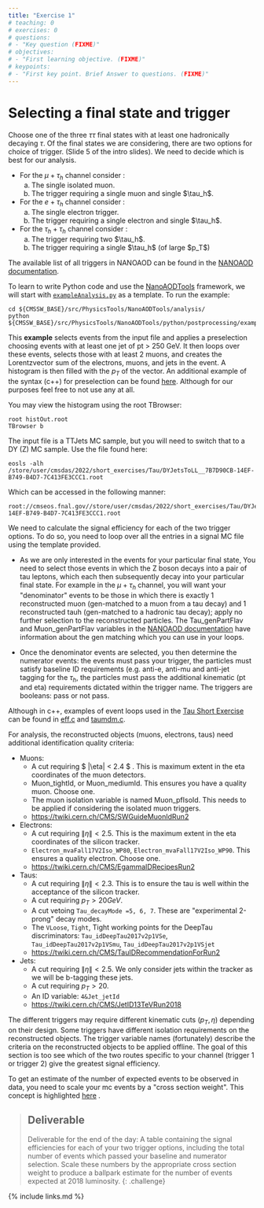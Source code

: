 ```yaml
---
title: "Exercise 1"
# teaching: 0
# exercises: 0
# questions:
# - "Key question (FIXME)"
# objectives:
# - "First learning objective. (FIXME)"
# keypoints:
# - "First key point. Brief Answer to questions. (FIXME)"
---
```

# Selecting a final state and trigger

Choose one of the three $\tau \tau$ final states with at least one hadronically decaying $\tau$. Of the final states we are considering, there are two options for choice of trigger. (Slide 5 of the intro slides). We need to decide which is best for our analysis.

- For the $\mu+\tau_h$ channel consider :
    <ol type="a">
    <li>The single isolated muon. </li>
    <li>The trigger requiring a single muon and single $\tau_h$.</li>
    </ol>
- For the $e+\tau_h$ channel consider :
    <ol type="a">
    <li>The single electron trigger. </li>
    <li>The trigger requiring a single electron and single $\tau_h$.</li>
    </ol>
- For the $\tau_h+\tau_h$ channel consider :
    <ol type="a">
    <li>The trigger requiring two $\tau_h$. </li>
    <li>The trigger requiring a single $\tau_h$ (of large $p_T$)</li>
    </ol>

The available list of all triggers in NANOAOD can be found in the [NANOAOD documentation](https://cms-nanoaod-integration.web.cern.ch/integration/master-102X/mc102X_doc.html#HLT).

To learn to write Python code and use the [NanoAODTools](https://twiki.cern.ch/twiki/bin/view/CMS/NanoAODTools) framework, we will start with [`exampleAnalysis.py`](https://github.com/fojensen/nanoAOD-tools/blob/cmsdas2022/python/postprocessing/examples/exampleAnalysis.py) as a template. To run the example:

```shell
cd ${CMSSW_BASE}/src/PhysicsTools/NanoAODTools/analysis/
python ${CMSSW_BASE}/src/PhysicsTools/NanoAODTools/python/postprocessing/examples/exampleAnalysis.py
```
This **example** selects events from the input file and applies a preselection choosing events with at least one jet of pt > 250 GeV. It then loops over these events, selects those with at least 2 muons, and creates the Lorentzvector sum of the electrons, muons, and jets in the event. A histogram is then filled with the $p_T$ of the vector. An additional example of the syntax (c++) for preselection can be found [here](https://github.com/fojensen/nanoAOD-tools/blob/cmsdas2022/crab/crab_script.py#L40-L54). Although for our purposes feel free to not use any at all.

You may view the histogram using the root TBrowser:

```
root histOut.root
TBrowser b
```

The input file is a TTJets MC sample, but you will need to switch that to a DY (Z) MC sample. Use the file found here:

```
eosls -alh /store/user/cmsdas/2022/short_exercises/Tau/DYJetsToLL__7B7D90CB-14EF-B749-B4D7-7C413FE3CCC1.root
```

Which can be accessed in the following manner:

```
root://cmseos.fnal.gov//store/user/cmsdas/2022/short_exercises/Tau/DYJetsToLL__7B7D90CB-14EF-B749-B4D7-7C413FE3CCC1.root
```

We need to calculate the signal efficiency for each of the two trigger options. To do so, you need to loop over all the entries in a signal MC file using the template provided.

- As we are only interested in the events for your particular final state, You need to select those events in which the Z boson decays into a pair of tau leptons, which each then subsequently decay into your particular final state. For example in the $\mu+\tau_h$ channel, you will want your "denominator" events to be those in which there is exactly 1 reconstructed muon (gen-matched to a muon from a tau decay) and 1 reconstructed tauh (gen-matched to a hadronic tau decay); apply no further selection to the reconstructed particles. The Tau_genPartFlav and Muon_genPartFlav variables in the [NANOAOD documentation](https://cms-nanoaod-integration.web.cern.ch/integration/master-102X/mc102X_doc.html) have information about the gen matching which you can use in your loops.

- Once the denominator events are selected, you then determine the numerator events: the events must pass your trigger, the particles must satisfy baseline ID requirements (e.g. anti-e, anti-mu and anti-jet tagging for the $\tau_h$, the particles must pass the additional kinematic (pt and eta) requirements dictated within the trigger name. The triggers are booleans: pass or not pass.


Although in c++, examples of event loops used in the [Tau Short Exercise](https://twiki.cern.ch/twiki/bin/view/CMS/SWGuideCMSDataAnalysisSchoolLPC2022TauShortExercise) can be found in [eff.c](https://github.com/fojensen/nanoAOD-tools/blob/cmsdas2022/analysis/eff.c#L61-L87) and [taumdm.c](https://github.com/fojensen/nanoAOD-tools/blob/cmsdas2022/analysis/taumdm.c#L155-L185).

For analysis, the reconstructed objects (muons, electrons, taus) need additional identification quality criteria:

- Muons:
    - A cut requiring $ \|\eta\| < 2.4 $ . This is maximum extent in the eta coordinates of the muon detectors.
    - Muon_tightId, or Muon_mediumId. This ensures you have a quality muon. Choose one.
    - The muon isolation variable is named Muon_pfIsoId. This needs to be applied if considering the isolated muon triggers.
    - <https://twiki.cern.ch/CMS/SWGuideMuonIdRun2>
- Electrons:
    - A cut requiring $\|\eta\|<2.5$. This is the maximum extent in the eta coordinates of the silicon tracker.
    - `Electron_mvaFall17V2Iso_WP80`, `Electron_mvaFall17V2Iso_WP90`. This ensures a quality electron. Choose one.
    - <https://twiki.cern.ch/CMS/EgammaIDRecipesRun2>
- Taus:
    - A cut requiring $\|\eta\|<2.3$. This is to ensure the tau is well within the acceptance of the silicon tracker.
    - A cut requiring $p_T > 20 GeV$.
    - A cut vetoing `Tau_decayMode =5, 6, 7`. These are "experimental 2-prong" decay modes.
    - The `VLoose`, `Tight`, Tight working points for the DeepTau discriminators: `Tau_idDeepTau2017v2p1VSe`, `Tau_idDeepTau2017v2p1VSmu`, `Tau_idDeepTau2017v2p1VSjet`
    - <https://twiki.cern.ch/CMS/TauIDRecommendationForRun2>
- Jets: 
    - A cut requiring $\|\eta\|<2.5$. We only consider jets within the tracker as we will be b-tagging these jets.
    - A cut requiring $p_T>20$.
    - An ID variable: `4&Jet_jetId`
    - <https://twiki.cern.ch/CMS/JetID13TeVRun2018>

The different triggers may require different kinematic cuts ($p_T, \eta$) depending on their design. Some triggers have different isolation requirements on the reconstructed objects. The trigger variable names (fortunately) describe the criteria on the reconstructed objects to be applied offline. The goal of this section is too see which of the two routes specific to your channel (trigger 1 or trigger 2) give the greatest signal efficiency.

To get an estimate of the number of expected events to be observed in data, you need to scale your mc events by a "cross section weight". This concept is highlighted [here](https://twiki.cern.ch/twiki/pub/CMS/SWGuideCMSDataAnalysisSchoolLPC2023ZTauTauXsec/xsexample.pdf) .
<!-- This link is not working -->

> ## Deliverable
> Deliverable for the end of the day: A table containing the signal efficiencies for each of your two trigger options, including the total number of events which passed your baseline and numerator selection. Scale these numbers by the appropriate cross section weight to produce a ballpark estimate for the number of events expected at 2018 luminosity.
{: .challenge}



{% include links.md %}

